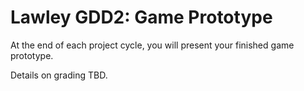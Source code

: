 # Lawley GDD2: Game Prototype

At the end of each project cycle, you will present your finished game prototype. 

Details on grading TBD. 